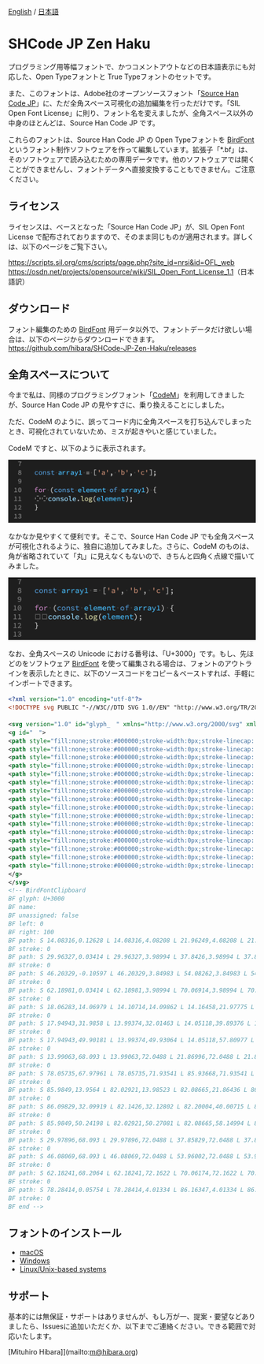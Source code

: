 [English](README.md) / [日本語](README-JP.md)

# SHCode JP Zen Haku

プログラミング用等幅フォントで、かつコメントアウトなどの日本語表示にも対応した、Open Typeフォントと True Typeフォントのセットです。

また、このフォントは、Adobe社のオープンソースフォント「[Source Han Code JP](https://github.com/adobe-fonts/source-han-code-jp)」に、ただ全角スペース可視化の追加編集を行っただけです。「SIL Open Font License」に則り、フォント名を変えましたが、全角スペース以外の中身のほとんどは、Source Han Code JP です。

これらのフォントは、Source Han Code JP の Open Typeフォントを [BirdFont](https://birdfont.org/) というフォント制作ソフトウェアを作って編集しています。拡張子「*.bf」は、そのソフトウェアで読み込むための専用データです。他のソフトウェアでは開くことができませんし、フォントデータへ直接変換することもできません。ご注意ください。

## ライセンス

ライセンスは、ベースとなった「Source Han Code JP」が、SIL Open Font License で配布されておりますので、そのまま同じものが適用されます。詳しくは、以下のページをご覧下さい。

<https://scripts.sil.org/cms/scripts/page.php?site_id=nrsi&id=OFL_web>
<https://osdn.net/projects/opensource/wiki/SIL_Open_Font_License_1.1>（日本語訳）

## ダウンロード

フォント編集のための [BirdFont](https://birdfont.org/) 用データ以外で、フォントデータだけ欲しい場合は、以下のページからダウンロードできます。
<https://github.com/hibara/SHCode-JP-Zen-Haku/releases>

## 全角スペースについて

今まで私は、同様のプログラミングフォント「[CodeM](https://github.com/MasayukiFukada/CodeMFont)」を利用してきましたが、Source Han Code JP の見やすさに、乗り換えることにしました。

ただ、CodeM のように、誤ってコード内に全角スペースを打ち込んでしまったとき、可視化されていないため、ミスが起きやいと感じていました。

CodeM ですと、以下のように表示されます。

![alt text](https://raw.githubusercontent.com/hibara/SHCode-JP-Zen-Haku/master/image/CodeM-full-width-space.png)

なかなか見やすくて便利です。そこで、Source Han Code JP でも全角スペースが可視化されるように、独自に追加してみました。さらに、CodeM のものは、角が省略されていて「丸」に見えなくもないので、きちんと四角く点線で描いてみました。

![alt text](https://raw.githubusercontent.com/hibara/SHCode-JP-Zen-Haku/master/image/SHCodeJPZenHaku-full-width-space.png)

なお、全角スペースの Unicode における番号は、「U+3000」です。もし、先ほどのをソフトウェア [BirdFont](https://birdfont.org/) を使って編集される場合は、フォントのアウトラインを表示したときに、以下のソースコードをコピー＆ペーストすれば、手軽にインポートできます。

```xml
<?xml version="1.0" encoding="utf-8"?>
<!DOCTYPE svg PUBLIC "-//W3C//DTD SVG 1.0//EN" "http://www.w3.org/TR/2001/REC-SVG-20010904/DTD/svg10.dtd">

<svg version="1.0" id="glyph_　" xmlns="http://www.w3.org/2000/svg" xmlns:xlink="http://www.w3.org/1999/xlink" x="0px" y="0px" width="100px" height="98.099999999999994px">
<g id="　">
<path style="fill:none;stroke:#000000;stroke-width:0px;stroke-linecap: butt;stroke-linejoin: miter;" d="M14.08316 113.17372 C14.08316 112.18477 14.08316 110.20687 14.08316 109.21792 C16.05299 109.21792 19.99266 109.21792 21.96249 109.21792 C21.96249 110.20687 21.96249 112.18477 21.96249 113.17372 C19.99266 113.17372 16.05299 113.17372 14.08316 113.17372 z" id="path_　_0" />
<path style="fill:none;stroke:#000000;stroke-width:0px;stroke-linecap: butt;stroke-linejoin: miter;" d="M29.96327 113.26586 C29.96327 112.27691 29.96327 110.29901 29.96327 109.31006 C31.9331 109.31006 35.87277 109.31006 37.8426 109.31006 C37.8426 110.29901 37.8426 112.27691 37.8426 113.26586 C35.87277 113.26586 31.9331 113.26586 29.96327 113.26586 z" id="path_　_1" />
<path style="fill:none;stroke:#000000;stroke-width:0px;stroke-linecap: butt;stroke-linejoin: miter;" d="M46.20329 113.40597 C46.20329 112.41702 46.20329 110.43912 46.20329 109.45017 C48.17312 109.45017 52.11279 109.45017 54.08262 109.45017 C54.08262 110.43912 54.08262 112.41702 54.08262 113.40597 C52.11279 113.40597 48.17312 113.40597 46.20329 113.40597 z" id="path_　_2" />
<path style="fill:none;stroke:#000000;stroke-width:0px;stroke-linecap: butt;stroke-linejoin: miter;" d="M62.18981 113.26586 C62.18981 112.27691 62.18981 110.29901 62.18981 109.31006 C64.15964 109.31006 68.09931 109.31006 70.06914 109.31006 C70.06914 110.29901 70.06914 112.27691 70.06914 113.26586 C68.09931 113.26586 64.15964 113.26586 62.18981 113.26586 z" id="path_　_3" />
<path style="fill:none;stroke:#000000;stroke-width:0px;stroke-linecap: butt;stroke-linejoin: miter;" d="M18.06283 99.23021 C17.07391 99.223 15.09606 99.20859 14.10714 99.20138 C14.1215 97.2316 14.15022 93.29203 14.16458 91.32225 C15.1535 91.32946 17.13135 91.34388 18.12028 91.35109 Q18.10591 93.32087 18.12208 94.48493 Q18.13826 95.64899 18.06283 99.23021 z" id="path_　_4" />
<path style="fill:none;stroke:#000000;stroke-width:0px;stroke-linecap: butt;stroke-linejoin: miter;" d="M17.94943 81.3142 C16.96051 81.30699 14.98266 81.29258 13.99374 81.28537 C14.0081 79.31559 14.03682 75.37602 14.05118 73.40624 C15.04011 73.41345 17.01796 73.42787 18.00688 73.43508 Q17.99251 75.40486 18.00869 76.56892 Q18.02486 77.73298 17.94943 81.3142 z" id="path_　_5" />
<path style="fill:none;stroke:#000000;stroke-width:0px;stroke-linecap: butt;stroke-linejoin: miter;" d="M17.94943 63.39819 C16.96051 63.39098 14.98266 63.37657 13.99374 63.36936 C14.0081 61.39958 14.03682 57.46001 14.05118 55.49023 C15.04011 55.49744 17.01796 55.51186 18.00688 55.51907 Q17.99251 57.48885 18.00869 58.65291 Q18.02486 59.81697 17.94943 63.39819 z" id="path_　_6" />
<path style="fill:none;stroke:#000000;stroke-width:0px;stroke-linecap: butt;stroke-linejoin: miter;" d="M13.99063 45.207 C13.99063 44.21805 13.99063 42.24015 13.99063 41.2512 C15.96046 41.2512 19.90013 41.2512 21.86996 41.2512 C21.86996 42.24015 21.86996 44.21805 21.86996 45.207 C19.90013 45.207 15.96046 45.207 13.99063 45.207 z" id="path_　_7" />
<path style="fill:none;stroke:#000000;stroke-width:0px;stroke-linecap: butt;stroke-linejoin: miter;" d="M78.05735 45.32039 C78.05735 44.33144 78.05735 42.35354 78.05735 41.36459 C80.02718 41.36459 83.96685 41.36459 85.93668 41.36459 C85.93668 42.35354 85.93668 44.33144 85.93668 45.32039 C83.96685 45.32039 80.02718 45.32039 78.05735 45.32039 z" id="path_　_8" />
<path style="fill:none;stroke:#000000;stroke-width:0px;stroke-linecap: butt;stroke-linejoin: miter;" d="M85.9849 99.3436 C84.99598 99.33639 83.01813 99.32198 82.02921 99.31477 C82.04357 97.34499 82.07229 93.40542 82.08665 91.43564 C83.07557 91.44285 85.05343 91.45727 86.04235 91.46448 Q86.02798 93.43426 86.04416 94.59832 Q86.06033 95.76238 85.9849 99.3436 z" id="path_　_9" />
<path style="fill:none;stroke:#000000;stroke-width:0px;stroke-linecap: butt;stroke-linejoin: miter;" d="M86.09829 81.20081 C85.10937 81.1936 83.13152 81.17919 82.1426 81.17198 C82.15696 79.2022 82.18568 75.26263 82.20004 73.29285 C83.18897 73.30006 85.16682 73.31448 86.15574 73.32169 Q86.14137 75.29147 86.15755 76.45553 Q86.17372 77.61959 86.09829 81.20081 z" id="path_　_10" />
<path style="fill:none;stroke:#000000;stroke-width:0px;stroke-linecap: butt;stroke-linejoin: miter;" d="M85.9849 63.05802 C84.99598 63.05081 83.01813 63.0364 82.02921 63.02919 C82.04357 61.05941 82.07229 57.11984 82.08665 55.15006 C83.07557 55.15727 85.05343 55.17169 86.04235 55.1789 Q86.02798 57.14868 86.04416 58.31274 Q86.06033 59.4768 85.9849 63.05802 z" id="path_　_11" />
<path style="fill:none;stroke:#000000;stroke-width:0px;stroke-linecap: butt;stroke-linejoin: miter;" d="M29.97896 45.207 C29.97896 44.21805 29.97896 42.24015 29.97896 41.2512 C31.94879 41.2512 35.88846 41.2512 37.85829 41.2512 C37.85829 42.24015 37.85829 44.21805 37.85829 45.207 C35.88846 45.207 31.94879 45.207 29.97896 45.207 z" id="path_　_12" />
<path style="fill:none;stroke:#000000;stroke-width:0px;stroke-linecap: butt;stroke-linejoin: miter;" d="M46.08069 45.207 C46.08069 44.21805 46.08069 42.24015 46.08069 41.2512 C48.05052 41.2512 51.99019 41.2512 53.96002 41.2512 C53.96002 42.24015 53.96002 44.21805 53.96002 45.207 C51.99019 45.207 48.05052 45.207 46.08069 45.207 z" id="path_　_13" />
<path style="fill:none;stroke:#000000;stroke-width:0px;stroke-linecap: butt;stroke-linejoin: miter;" d="M62.18241 45.0936 C62.18241 44.10465 62.18241 42.12675 62.18241 41.1378 C64.15224 41.1378 68.09191 41.1378 70.06174 41.1378 C70.06174 42.12675 70.06174 44.10465 70.06174 45.0936 C68.09191 45.0936 64.15224 45.0936 62.18241 45.0936 z" id="path_　_14" />
<path style="fill:none;stroke:#000000;stroke-width:0px;stroke-linecap: butt;stroke-linejoin: miter;" d="M78.28414 113.24246 C78.28414 112.25351 78.28414 110.27561 78.28414 109.28666 C80.25397 109.28666 84.19364 109.28666 86.16347 109.28666 C86.16347 110.27561 86.16347 112.25351 86.16347 113.24246 C84.19364 113.24246 80.25397 113.24246 78.28414 113.24246 z" id="path_　_15" />
</g>
</svg>
<!-- BirdFontClipboard
BF glyph: U+3000
BF name: 　
BF unassigned: false
BF left: 0
BF right: 100
BF path: S 14.08316,0.12628 L 14.08316,4.08208 L 21.96249,4.08208 L 21.96249,0.12628 L 14.08316,0.12628
BF stroke: 0
BF path: S 29.96327,0.03414 L 29.96327,3.98994 L 37.8426,3.98994 L 37.8426,0.03414 L 29.96327,0.03414
BF stroke: 0
BF path: S 46.20329,-0.10597 L 46.20329,3.84983 L 54.08262,3.84983 L 54.08262,-0.10597 L 46.20329,-0.10597
BF stroke: 0
BF path: S 62.18981,0.03414 L 62.18981,3.98994 L 70.06914,3.98994 L 70.06914,0.03414 L 62.18981,0.03414
BF stroke: 0
BF path: S 18.06283,14.06979 L 14.10714,14.09862 L 14.16458,21.97775 L 18.12028,21.94891 D 18.10591,19.97913 18.13826,17.65101 18.06283,14.06979
BF stroke: 0
BF path: S 17.94943,31.9858 L 13.99374,32.01463 L 14.05118,39.89376 L 18.00688,39.86492 D 17.99251,37.89514 18.02486,35.56702 17.94943,31.9858
BF stroke: 0
BF path: S 17.94943,49.90181 L 13.99374,49.93064 L 14.05118,57.80977 L 18.00688,57.78093 D 17.99251,55.81115 18.02486,53.48303 17.94943,49.90181
BF stroke: 0
BF path: S 13.99063,68.093 L 13.99063,72.0488 L 21.86996,72.0488 L 21.86996,68.093 L 13.99063,68.093
BF stroke: 0
BF path: S 78.05735,67.97961 L 78.05735,71.93541 L 85.93668,71.93541 L 85.93668,67.97961 L 78.05735,67.97961
BF stroke: 0
BF path: S 85.9849,13.9564 L 82.02921,13.98523 L 82.08665,21.86436 L 86.04235,21.83552 D 86.02798,19.86574 86.06033,17.53762 85.9849,13.9564
BF stroke: 0
BF path: S 86.09829,32.09919 L 82.1426,32.12802 L 82.20004,40.00715 L 86.15574,39.97831 D 86.14137,38.00853 86.17372,35.68041 86.09829,32.09919
BF stroke: 0
BF path: S 85.9849,50.24198 L 82.02921,50.27081 L 82.08665,58.14994 L 86.04235,58.1211 D 86.02798,56.15132 86.06033,53.8232 85.9849,50.24198
BF stroke: 0
BF path: S 29.97896,68.093 L 29.97896,72.0488 L 37.85829,72.0488 L 37.85829,68.093 L 29.97896,68.093
BF stroke: 0
BF path: S 46.08069,68.093 L 46.08069,72.0488 L 53.96002,72.0488 L 53.96002,68.093 L 46.08069,68.093
BF stroke: 0
BF path: S 62.18241,68.2064 L 62.18241,72.1622 L 70.06174,72.1622 L 70.06174,68.2064 L 62.18241,68.2064
BF stroke: 0
BF path: S 78.28414,0.05754 L 78.28414,4.01334 L 86.16347,4.01334 L 86.16347,0.05754 L 78.28414,0.05754
BF stroke: 0
BF end -->
```

## フォントのインストール

* [macOS](http://support.apple.com/kb/HT2509)
* [Windows](http://windows.microsoft.com/en-us/windows-vista/install-or-uninstall-fonts)
* [Linux/Unix-based systems](https://github.com/adobe-fonts/source-code-pro/issues/17#issuecomment-8967116)

## サポート

基本的には無保証・サポートはありませんが、もし万が一、提案・要望などありましたら、Issuesに追加いただくか、以下までご連絡ください。できる範囲で対応いたします。

[Mituhiro Hibara]](mailto:m@hibara.org)
